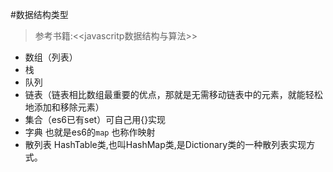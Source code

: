 #数据结构类型
> 参考书籍:<<javascritp数据结构与算法>>
* 数组（列表）
* 栈
* 队列
* 链表（链表相比数组最重要的优点，那就是无需移动链表中的元素，就能轻松地添加和移除元素）
* 集合（es6已有set）可自己用{}实现
* 字典 也就是es6的`map` 也称作映射
* 散列表 HashTable类,也叫HashMap类,是Dictionary类的一种散列表实现方式。